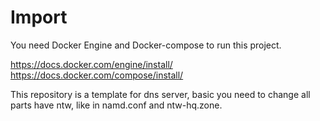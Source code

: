 # Import

You need Docker Engine and Docker-compose to run this project.

https://docs.docker.com/engine/install/
https://docs.docker.com/compose/install/

This repository is a template for dns server, basic you need to change all parts have ntw, like in namd.conf and ntw-hq.zone.
